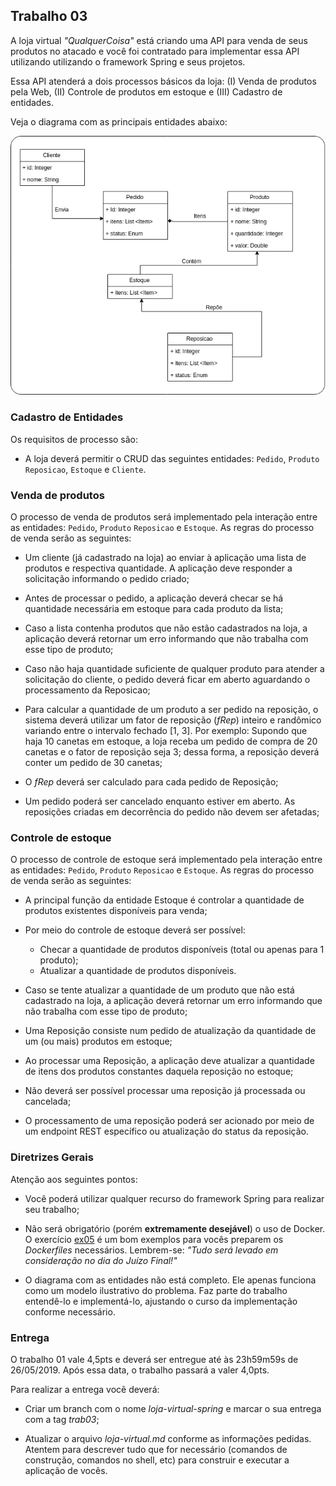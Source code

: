 ## Trabalho 03

A loja virtual _"QualquerCoisa"_ está criando uma API para venda de seus produtos no atacado e você foi
contratado para implementar essa API utilizando utilizando o framework Spring e seus projetos. 

Essa API atenderá a dois processos básicos da loja: (I) Venda de produtos pela Web,  (II) Controle de 
produtos em estoque e (III) Cadastro de entidades.

Veja o diagrama com as principais entidades abaixo:

![UML Trab 03](imgs/uml-trab03.png)

### Cadastro de Entidades

Os requisitos de processo são:

- A loja deverá permitir o CRUD das seguintes entidades: ```Pedido```, ```Produto``` 
```Reposicao```, ```Estoque``` e ```Cliente```.
 

### Venda de produtos

O processo de venda de produtos será implementado pela interação entre as entidades: ```Pedido```, ```Produto``` 
```Reposicao``` e ```Estoque```. As regras do processo de venda serão as seguintes:

- Um cliente (já cadastrado na loja) ao enviar à aplicação uma lista de produtos e respectiva quantidade. A aplicação
deve responder a solicitação informando o pedido criado;

- Antes de processar o pedido, a aplicação deverá checar se há quantidade necessária em estoque para cada produto 
da lista;

- Caso a lista contenha produtos que não estão cadastrados na loja, a aplicação deverá retornar um erro informando
que não trabalha com esse tipo de produto;

- Caso não haja quantidade suficiente de qualquer produto para atender a solicitação do cliente, o pedido deverá 
ficar em aberto aguardando o processamento da Reposicao;

- Para calcular a quantidade de um produto a ser pedido na reposição, o sistema deverá utilizar um fator de 
reposição (_fRep_) inteiro e randômico variando entre o intervalo fechado [1, 3]. Por exemplo: Supondo que haja 10
 canetas em estoque, a loja receba um pedido de compra de 20 canetas e o fator de reposição seja 3; dessa forma, a 
 reposição deverá conter um pedido de 30 canetas;

- O _fRep_ deverá ser calculado para cada pedido de Reposição;

- Um pedido poderá ser cancelado enquanto estiver em aberto. As reposições criadas em decorrência do pedido não 
devem ser afetadas;   


### Controle de estoque

O processo de controle de estoque será implementado pela interação entre as entidades: ```Pedido```, ```Produto``` 
```Reposicao``` e ```Estoque```. As regras do processo de venda serão as seguintes:

- A principal função da entidade Estoque é controlar a quantidade de produtos existentes disponíveis para venda;

- Por meio do controle de estoque deverá ser possível:
	- Checar a quantidade de produtos disponíveis (total ou apenas para 1 produto);
	- Atualizar a quantidade de produtos disponíveis.

- Caso se tente atualizar a quantidade de um produto que não está cadastrado na loja, a aplicação deverá retornar 
um erro informando que não trabalha com esse tipo de produto;

- Uma Reposição consiste num pedido de atualização da quantidade de um (ou mais) produtos em estoque;

- Ao processar uma Reposição, a aplicação deve atualizar a quantidade de itens dos produtos constantes daquela
reposição no estoque;

- Não deverá ser possível processar uma reposição já processada ou cancelada; 

- O processamento de uma reposição poderá ser acionado por meio de um endpoint REST específico ou atualização do
status da reposição.


### Diretrizes Gerais

Atenção aos seguintes pontos:

- Você poderá utilizar qualquer recurso do framework Spring para realizar seu trabalho;

- Não será obrigatório (porém **extremamente desejável**) o uso de Docker. O exercício [ex05](https://github.com/michelav-uni7/frameworks-comps/tree/master/exercicios/ex05) 
é um bom exemplos para vocês preparem os _Dockerfiles_ necessários. Lembrem-se: _"Tudo será levado em consideração no dia do Juízo Final!"_

- O diagrama com as entidades não está completo. Ele apenas funciona como um modelo ilustrativo do problema.
 Faz parte do trabalho entendê-lo e implementá-lo, ajustando o curso da implementação conforme necessário. 

### Entrega

O trabalho 01 vale 4,5pts e deverá ser entregue até às 23h59m59s de 26/05/2019. Após essa data, o 
trabalho passará a valer 4,0pts.

Para realizar a entrega vocẽ deverá:

* Criar um branch com o nome _loja-virtual-spring_ e marcar o sua entrega com a tag _trab03_;

* Atualizar o arquivo _loja-virtual.md_ conforme as informações pedidas. Atentem para descrever tudo que
for necessário (comandos de construção, comandos no shell, etc) para construir e executar a aplicação de 
vocês.
